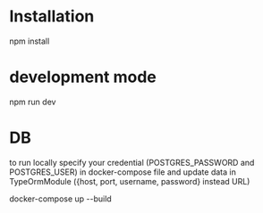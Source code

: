 

# Installation
npm install

# development mode
npm run dev

# DB
to run locally specify your credential (POSTGRES_PASSWORD and POSTGRES_USER) in docker-compose file and update data in TypeOrmModule ({host, port, username, password} instead URL)

docker-compose up --build